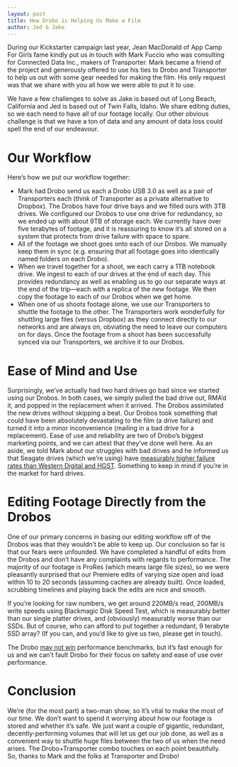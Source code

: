 ```yaml
---
layout: post
title: How Drobo is Helping Us Make a Film
author: Jed & Jake
---
```


During our Kickstarter campaign last year, Jean MacDonald of App Camp For Girls fame kindly put us in touch with Mark Fuccio who was consulting for Connected Data Inc., makers of Transporter. Mark became a friend of the project and generously offered to use his ties to Drobo and Transporter to help us out with some gear needed for making the film. His only request was that we share with you all how we were able to put it to use. 

We have a few challenges to solve as Jake is based out of Long Beach, California and Jed is based out of Twin Falls, Idaho. We share editing duties, so we each need to have all of our footage locally. Our other obvious challenge is that we have a ton of data and any amount of data loss could spell the end of our endeavour.

# Our Workflow

Here’s how we put our workflow together:

* Mark had Drobo send us each a Drobo USB 3.0 as well as a pair of Transporters each (think of Transporter as a private alternative to Dropbox). The Drobos have four drive bays and we filled ours with 3TB drives. We configured our Drobos to use one drive for redundancy, so we ended up with about 9TB of storage each. We currently have over five terabytes of footage, and it is reassuring to know it’s all stored on a system that protects from drive failure with space to spare.
* All of the footage we shoot goes onto each of our Drobos. We manually keep them in sync (e.g. ensuring that all footage goes into identically named folders on each Drobo). 
* When we travel together for a shoot, we each carry a 1TB notebook drive. We ingest to each of our drives at the end of each day. This provides redundancy as well as enabling us to go our separate ways at the end of the trip&mdash;each with a replica of the new footage. We then copy the footage to each of our Drobos when we get home. 
* When one of us shoots footage alone, we use our Transporters to shuttle the footage to the other. The Transporters work wonderfully for shuttling large files (versus Dropbox) as they connect directly to our networks and are always on, obviating the need to leave our computers on for days. Once the footage from a shoot has been successfully synced via our Transporters, we archive it to our Drobos.

# Ease of Mind and Use

Surprisingly, we’ve actually had two hard drives go bad since we started using our Drobos. In both cases, we simply pulled the bad drive out, RMA’d it, and popped in the replacement when it arrived. The Drobos assimilated the new drives without skipping a beat. Our Drobos took something that could have been absolutely devastating to the film (a drive failure) and turned it into a minor inconvenience (mailing in a bad drive for a replacement). Ease of use and reliability are two of Drobo’s biggest marketing points, and we can attest that they’ve done well here. As an aside, we told Mark about our struggles with bad drives and he informed us that Seagate drives (which we’re using) have [measurably higher failure rates than Western Digital and HGST](https://www.backblaze.com/blog/hard-drive-reliability-update-september-2014/). Something to keep in mind if you’re in the market for hard drives.

# Editing Footage Directly from the Drobos

One of our primary concerns in basing our editing workflow off of the Drobos was that they wouldn’t be able to keep up. Our conclusion so far is that our fears were unfounded. We have completed a handful of edits from the Drobos and don’t have any complaints with regards to performance. The majority of our footage is ProRes (which means large file sizes), so we were pleasantly surprised that our Premiere edits of varying size open and load within 10 to 20 seconds (assuming caches are already built). Once loaded, scrubbing timelines and playing back the edits are nice and smooth.

If you’re looking for raw numbers, we get around 220MB/s read, 200MB/s write speeds using Blackmagic Disk Speed Test, which is measurably better than our single platter drives, and (obviously) measurably worse than our SSDs. But of course, who can afford to put together a redundant, 9 terabyte SSD array? (If you can, and you’d like to give us two, please get in touch).

The Drobo [may not win](http://www.storagereview.com/drobo_review_gen_3) performance benchmarks, but it’s fast enough for us and we can’t fault Drobo for their focus on safety and ease of use over performance.

# Conclusion

We’re (for the most part) a two-man show, so it’s vital to make the most of our time. We don’t want to spend it worrying about how our footage is stored and whether it’s safe. We just want a couple of gigantic, redundant, decently-performing volumes that will let us get our job done, as well as a convenient way to shuttle huge files between the two of us when the need arises. The Drobo+Transporter combo touches on each point beautifully. So, thanks to Mark and the folks at Transporter and Drobo!
